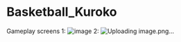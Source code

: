 # Basketball_Kuroko
Gameplay screens
1:
![image](https://github.com/stas312s/Basketball_Kuroko/assets/132459202/23ad7575-56c5-4b62-8ea4-7ad104023784)
2:
![Uploading image.png…]()

